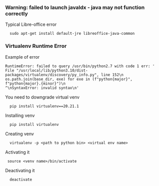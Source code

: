 ### Warning: failed to launch javaldx - java may not function correctly
   Typical Libre-office error

      sudo apt-get install default-jre libreoffice-java-common

### Virtualenv Runtime Error 
   Example of error
        
    RuntimeError: failed to query /usr/bin/python2.7 with code 1 err: '  File "/usr/local/lib/python3.10/dist-packages/virtualenv/discovery/py_info.py", line 152\n    os.path.join(base_dir, exe) for exe in (f"python{major}", f"python{major}.{minor}")\n                                                           ^\nSyntaxError: invalid syntax\n'


   You need to downgrade virtual venv

      pip install virtualenv==20.21.1
   Installing venv
     
      pip install virtualenv

   Creating venv

      virtualenv -p <path to python bin> <virtual env name>
   Activating it

     source <venv name>/bin/activate

  Deactivating it

      deactivate
